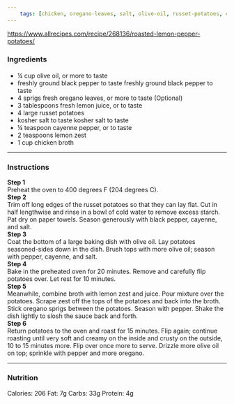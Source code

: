 ```yaml
---
	tags: [chicken, oregano-leaves, salt, olive-oil, russet-potatoes, cayenne-pepper, black-pepper, lemon-zest, lemon-juice]
---
```


https://www.allrecipes.com/recipe/268136/roasted-lemon-pepper-potatoes/

### Ingredients

####   
* ¼ cup olive oil, or more to taste
* freshly ground black pepper to taste  freshly ground black pepper to taste
* 4 sprigs fresh oregano leaves, or more to taste (Optional)
* 3 tablespoons fresh lemon juice, or to taste
* 4 large russet potatoes
* kosher salt to taste  kosher salt to taste
* ¼ teaspoon cayenne pepper, or to taste
* 2 teaspoons lemon zest
* 1 cup chicken broth

---

### Instructions

**Step 1**  
Preheat the oven to 400 degrees F (204 degrees C).  
**Step 2**  
Trim off long edges of the russet potatoes so that they can lay flat. Cut in half lengthwise and rinse in a bowl of cold water to remove excess starch. Pat dry on paper towels. Season generously with black pepper, cayenne, and salt.  
**Step 3**  
Coat the bottom of a large baking dish with olive oil. Lay potatoes seasoned-sides down in the dish. Brush tops with more olive oil; season with pepper, cayenne, and salt.  
**Step 4**  
Bake in the preheated oven for 20 minutes. Remove and carefully flip potatoes over. Let rest for 10 minutes.  
**Step 5**  
Meanwhile, combine broth with lemon zest and juice. Pour mixture over the potatoes. Scrape zest off the tops of the potatoes and back into the broth. Stick oregano sprigs between the potatoes. Season with pepper. Shake the dish lightly to slosh the sauce back and forth.  
**Step 6**  
Return potatoes to the oven and roast for 15 minutes. Flip again; continue roasting until very soft and creamy on the inside and crusty on the outside, 10 to 15 minutes more. Flip over once more to serve. Drizzle more olive oil on top; sprinkle with pepper and more oregano.  

---

### Nutrition

Calories: 206  Fat: 7g  Carbs: 33g  Protein: 4g  

